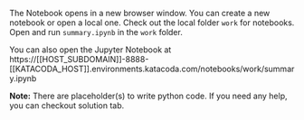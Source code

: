 The Notebook opens in a new browser window. You can create a new notebook or open a local one. Check out the local folder `work` for notebooks. Open and run `summary.ipynb` in the `work` folder.

You can also open the Jupyter Notebook at https://[[HOST_SUBDOMAIN]]-8888-[[KATACODA_HOST]].environments.katacoda.com/notebooks/work/summary.ipynb

**Note:**
There are placeholder(s) to write python code. If you need any help, you can checkout solution tab.